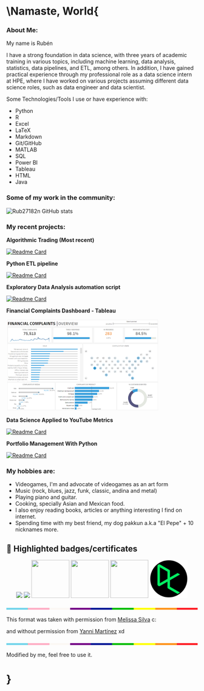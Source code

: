 # \Namaste, World{

### **About Me:**

My name is Rubén

I have a strong foundation in data science, with three years of academic training in various topics, including machine learning, data analysis, statistics, data pipelines, and ETL, among others. In addition, I have gained practical experience through my professional role as a data science intern at HPE, where I have worked on various projects assuming different data science roles, such as data engineer and data scientist.

Some Technologies/Tools I use or have experience with:

* Python
* R
* Excel
* LaTeX
* Markdown
* Git/GitHub
* MATLAB
* SQL
* Power BI
* Tableau
* HTML
* Java

<!--- <img align="center" src="https://github-readme-stats.vercel.app/api/top-langs?username=Ruhguevara&show_icons=true&locale=en&layout=compact" alt="Ruhguevara"/> --->

### **Some of my work in the community:**

![Rub27182n GitHub stats](https://github-readme-stats.vercel.app/api?username=Rub27182n&show_icons=true&theme=radical)

### **My recent projects:**

**Algorithmic Trading (Most recent)**

[![Readme Card](https://github-readme-stats.vercel.app/api/pin/?username=Rub27182n&repo=Algorithmic_trading)](https://github.com/Rub27182n/Algorithmic_trading)

**Python ETL pipeline**

[![Readme Card](https://github-readme-stats.vercel.app/api/pin/?username=Rub27182n&repo=ETL-pipeline)](https://github.com/Rub27182n/ETL-pipeline)

**Exploratory Data Analysis automation script**

[![Readme Card](https://github-readme-stats.vercel.app/api/pin/?username=Rub27182n&repo=EDA)](https://github.com/Rub27182n/EDA)

**Financial Complaints Dashboard - Tableau**
<p align="left" style="vertical-align:middle;">

  <a href = "https://public.tableau.com/app/profile/rub.n.hern.ndez.guevara/viz/FinancialComplaints_16530042490140/FCOVERVIEW"><img src="Dashboard.png" width="400" height="240"></a>
</p>

**Data Science Applied to YouTube Metrics**

[![Readme Card](https://github-readme-stats.vercel.app/api/pin/?username=Rub27182n&repo=Proyecto-SPF)](https://github.com/Rub27182n/Proyecto-SPF)

**Portfolio Management With Python**

[![Readme Card](https://github-readme-stats.vercel.app/api/pin/?username=Rub27182n&repo=Proyecto-PI)](https://github.com/Rub27182n/Proyecto-PI)

### **My hobbies are:**

* Videogames, I'm and advocate of videogames as an art form
* Music (rock, blues, jazz, funk, classic, andina and metal)
* Playing piano and guitar. 
* Cooking, specially Asian and Mexican food. 
* I also enjoy reading books, articles or anything interesting I find on internet. 
* Spending time with my best friend, my dog pakkun a.k.a "El Pepe" + 10 nicknames more.

## 🏅 Highlighted badges/certificates

<p align="center" style="vertical-align:middle;">
  <a href="https://www.credly.com/earner/earned/badge/661436e3-98a8-49fa-b47b-22d2fb0b05a0"><img src="https://images.credly.com/size/100x100/images/5ca7b236-6105-4154-ba22-c8ae12ec1d8c/Data_Sci_Found_Level_1_-_CC_-_2019.png"></a>
  <a href="https://www.credly.com/earner/earned/badge/99819c59-f0f3-4b45-b98f-1bf83a78d3a3"><img src="https://images.credly.com/size/100x100/images/84ac9eff-b8a2-4683-846b-f59887a73801/Python_101_Data_Science.png"></a>
  <a href = "https://platzi.com/p/Rub27182n/curso/2302-diversidad-inclusion/diploma/detalle/"><img src = "https://static.platzi.com/media/achievements/badge-diversidad-38d8e831-d0bc-49e5-bf4a-56af9bbad761.png" width="100" height="100"></a>
  <a href = "https://platzi.com/p/Rub27182n/curso/1188-ingles/diploma/detalle/"><img src = "https://static.platzi.com/media/achievements/1188-ea5968c2-aedf-436c-bd94-9141a594770f.png" width = '100' height = '100'></a>
  <a href = "https://platzi.com/p/Rub27182n/curso/1098-ingenieria/diploma/detalle/"><img src = "https://static.platzi.com/media/achievements/badge-ing-software-2017-18f503fd-36bd-42d8-b1a1-492865659687.png" width = '100' height = '100'></a>
  <a href = "https://www.datacamp.com/profile/Rub27182n"><img src="DC_Logo.png" width="100" height="100"></a>
</p>



<img src="hr.png" width="100%" height="5px">

This format was taken with permission from [Melissa Silva](https://github.com/melipass) c:

and without permission from [Yanni Martínez](https://github.com/YanniMartinez) xd


<img src="hr.png" width="100%" height="5px">

Modified by me, feel free to use it.
# }




